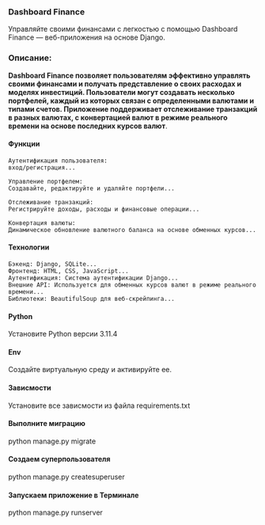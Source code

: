 ### Dashboard Finance

Управляйте своими финансами с легкостью с помощью Dashboard Finance — веб-приложения на основе Django.

### Описание:

__Dashboard Finance позволяет пользователям эффективно управлять своими финансами и получать представление о своих расходах и моделях инвестиций. Пользователи могут создавать несколько портфелей, каждый из которых связан с определенными валютами и типами счетов. Приложение поддерживает отслеживание транзакций в разных валютах, с конвертацией валют в режиме реального времени на основе последних курсов валют__.

#### Функции

    Аутентификация пользователя:
    вход/регистрация...

    Управление портфелем:
    Создавайте, редактируйте и удаляйте портфели...

    Отслеживание транзакций:
    Регистрируйте доходы, расходы и финансовые операции...
    
    Конвертация валюты:
    Динамическое обновление валютного баланса на основе обменных курсов...

#### Технологии

    Бэкенд: Django, SQLite...
    Фронтенд: HTML, CSS, JavaScript...
    Аутентификация: Система аутентификации Django...
    Внешние API: Используется для обменных курсов валют в режиме реального времени...
    Библиотеки: BeautifulSoup для веб-скрейпинга...

#### Python

Установите Python версии 3.11.4

#### Env

Создайте виртуальную среду и активируйте ее.

#### Зависмости

Установите все зависмости из файла requirements.txt

#### Выполните миграцию

python manage.py migrate

#### Создаем суперпользователя

python manage.py createsuperuser

#### Запускаем приложение в Терминале 

python manage.py runserver
